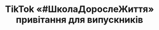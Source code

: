 ﻿---
title: TikTok «#ШколаДорослеЖиття» привітання для випускників
---

<youtube id="uavKDFBKeo0"></youtube>
